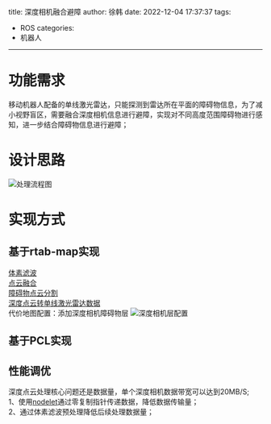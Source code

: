 title: 深度相机融合避障
author: 徐韩
date: 2022-12-04 17:37:37
tags:
  - ROS
categories:
  - 机器人
---
# 功能需求
移动机器人配备的单线激光雷达，只能探测到雷达所在平面的障碍物信息，为了减小视野盲区，需要融合深度相机信息进行避障，实现对不同高度范围障碍物进行感知，进一步结合障碍物信息进行避障；
# 设计思路
![处理流程图](https://cdn.jsdelivr.net/gh/XuHan-pro/picx-images-hosting@master/深度相机融合框图.54xm9h2egb.webp) 
 
# 实现方式  

## 基于rtab-map实现  
[体素滤波](http://wiki.ros.org/rtabmap_ros/melodic_and_older#rtabmap_ros.2Fpoint_cloud_xyz)  
[点云融合](http://wiki.ros.org/rtabmap_ros/melodic_and_older#rtabmap_ros.2Fpoint_cloud_aggregator)  
[障碍物点云分割](http://wiki.ros.org/rtabmap_ros/melodic_and_older#rtabmap_ros.2Fobstacles_detection)  
[深度点云转单线激光雷达数据](pointcloud_to_laserscan)  
代价地图配置：添加深度相机障碍物层
![深度相机层配置](https://cdn.jsdelivr.net/gh/XuHan-pro/picx-images-hosting@master/深度相机层配置.54xmaem4as.webp)

## 基于PCL实现

## 性能调优
深度点云处理核心问题还是数据量，单个深度相机数据带宽可以达到20MB/S;  
1、使用[nodelet](http://wiki.ros.org/nodelet)通过零复制指针传递数据，降低数据传输量；  
2、通过体素滤波预处理降低后续处理数据量；